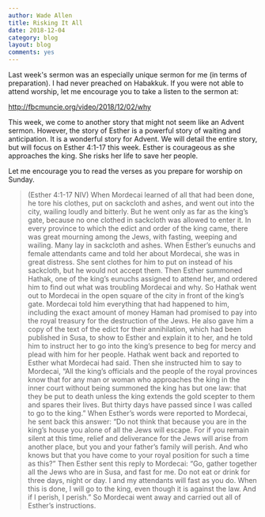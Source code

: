 ```yaml
---
author: Wade Allen
title: Risking It All
date: 2018-12-04
category: blog
layout: blog
comments: yes
---
```

 
Last week's sermon was an especially unique sermon for me (in terms of preparation). I had never preached on Habakkuk. If you were not able to attend worship, let me encourage you to take a listen to the sermon at:

http://fbcmuncie.org/video/2018/12/02/why

This week, we come to another story that might not seem like an Advent sermon. However, the story of Esther is a powerful story of waiting and anticipation. It is a wonderful story for Advent. We will detail the entire story, but will focus on Esther 4:1-17 this week. Esther is courageous as she approaches the king. She risks her life to save her people. 

Let me encourage you to read the verses as you prepare for worship on Sunday.


>(Esther 4:1-17 NIV) When Mordecai learned of all that had been done, he tore his clothes, put on sackcloth and ashes, and went out into the city, wailing loudly and bitterly. But he went only as far as the king’s gate, because no one clothed in sackcloth was allowed to enter it. In every province to which the edict and order of the king came, there was great mourning among the Jews, with fasting, weeping and wailing. Many lay in sackcloth and ashes. When Esther’s eunuchs and female attendants came and told her about Mordecai, she was in great distress. She sent clothes for him to put on instead of his sackcloth, but he would not accept them. Then Esther summoned Hathak, one of the king’s eunuchs assigned to attend her, and ordered him to find out what was troubling Mordecai and why. So Hathak went out to Mordecai in the open square of the city in front of the king’s gate. Mordecai told him everything that had happened to him, including the exact amount of money Haman had promised to pay into the royal treasury for the destruction of the Jews. He also gave him a copy of the text of the edict for their annihilation, which had been published in Susa, to show to Esther and explain it to her, and he told him to instruct her to go into the king’s presence to beg for mercy and plead with him for her people. Hathak went back and reported to Esther what Mordecai had said. Then she instructed him to say to Mordecai, “All the king’s officials and the people of the royal provinces know that for any man or woman who approaches the king in the inner court without being summoned the king has but one law: that they be put to death unless the king extends the gold scepter to them and spares their lives. But thirty days have passed since I was called to go to the king.” When Esther’s words were reported to Mordecai, he sent back this answer: “Do not think that because you are in the king’s house you alone of all the Jews will escape. For if you remain silent at this time, relief and deliverance for the Jews will arise from another place, but you and your father’s family will perish. And who knows but that you have come to your royal position for such a time as this?” Then Esther sent this reply to Mordecai: “Go, gather together all the Jews who are in Susa, and fast for me. Do not eat or drink for three days, night or day. I and my attendants will fast as you do. When this is done, I will go to the king, even though it is against the law. And if I perish, I perish.” So Mordecai went away and carried out all of Esther’s instructions.
 
